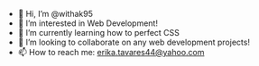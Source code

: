 - 👋 Hi, I’m @withak95
- 👀 I’m interested in Web Development!
- 🌱 I’m currently learning how to perfect CSS
- 💞️ I’m looking to collaborate on any web development projects! 
- 📫 How to reach me: erika.tavares44@yahoo.com

<!---
withak95/withak95 is a ✨ special ✨ repository because its `README.md` (this file) appears on your GitHub profile.
You can click the Preview link to take a look at your changes.
--->
